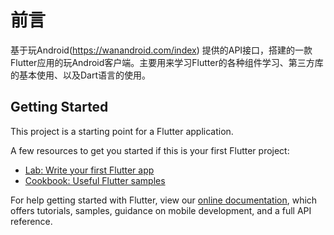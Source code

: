 # 前言
  基于玩Android(https://wanandroid.com/index) 提供的API接口，搭建的一款Flutter应用的玩Android客户端。主要用来学习Flutter的各种组件学习、第三方库的基本使用、以及Dart语言的使用。

## Getting Started

This project is a starting point for a Flutter application.

A few resources to get you started if this is your first Flutter project:

- [Lab: Write your first Flutter app](https://flutter.dev/docs/get-started/codelab)
- [Cookbook: Useful Flutter samples](https://flutter.dev/docs/cookbook)

For help getting started with Flutter, view our
[online documentation](https://flutter.dev/docs), which offers tutorials,
samples, guidance on mobile development, and a full API reference.
